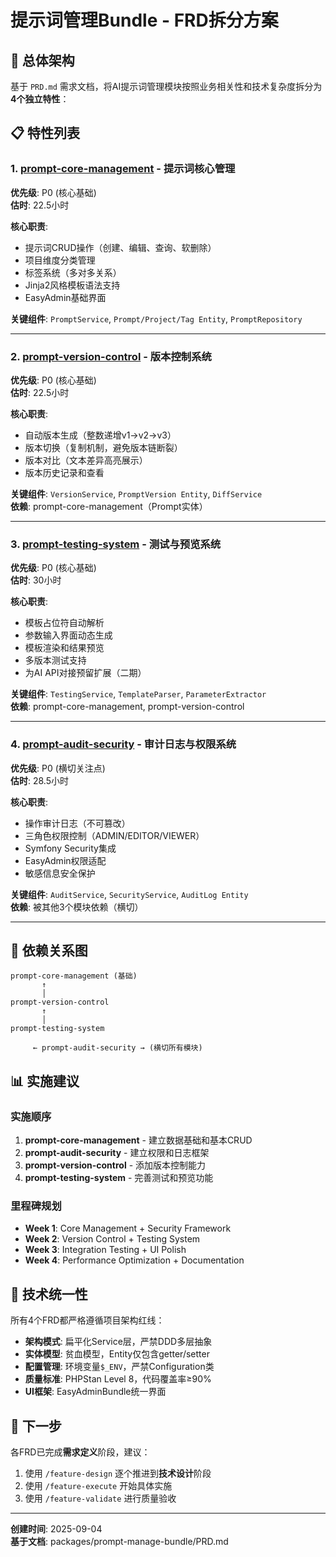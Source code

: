 # 提示词管理Bundle - FRD拆分方案

## 🎯 总体架构

基于 `PRD.md` 需求文档，将AI提示词管理模块按照业务相关性和技术复杂度拆分为**4个独立特性**：

## 📋 特性列表

### 1. [prompt-core-management](./prompt-core-management.md) - 提示词核心管理
**优先级**: P0 (核心基础)  
**估时**: 22.5小时  

**核心职责**:
- 提示词CRUD操作（创建、编辑、查询、软删除）
- 项目维度分类管理
- 标签系统（多对多关系）
- Jinja2风格模板语法支持
- EasyAdmin基础界面

**关键组件**: `PromptService`, `Prompt/Project/Tag Entity`, `PromptRepository`

---

### 2. [prompt-version-control](./prompt-version-control.md) - 版本控制系统  
**优先级**: P0 (核心基础)  
**估时**: 22.5小时  

**核心职责**:
- 自动版本生成（整数递增v1→v2→v3）
- 版本切换（复制机制，避免版本链断裂）
- 版本对比（文本差异高亮展示）
- 版本历史记录和查看

**关键组件**: `VersionService`, `PromptVersion Entity`, `DiffService`  
**依赖**: prompt-core-management（Prompt实体）

---

### 3. [prompt-testing-system](./prompt-testing-system.md) - 测试与预览系统
**优先级**: P0 (核心基础)  
**估时**: 30小时  

**核心职责**:
- 模板占位符自动解析
- 参数输入界面动态生成
- 模板渲染和结果预览
- 多版本测试支持
- 为AI API对接预留扩展（二期）

**关键组件**: `TestingService`, `TemplateParser`, `ParameterExtractor`  
**依赖**: prompt-core-management, prompt-version-control

---

### 4. [prompt-audit-security](./prompt-audit-security.md) - 审计日志与权限系统
**优先级**: P0 (横切关注点)  
**估时**: 28.5小时  

**核心职责**:
- 操作审计日志（不可篡改）
- 三角色权限控制（ADMIN/EDITOR/VIEWER）
- Symfony Security集成
- EasyAdmin权限适配
- 敏感信息安全保护

**关键组件**: `AuditService`, `SecurityService`, `AuditLog Entity`  
**依赖**: 被其他3个模块依赖（横切）

---

## 🔗 依赖关系图

```
prompt-core-management (基础)
       ↑
       │
prompt-version-control
       ↑
       │
prompt-testing-system

     ← prompt-audit-security → (横切所有模块)
```

## 📊 实施建议

### 实施顺序
1. **prompt-core-management** - 建立数据基础和基本CRUD
2. **prompt-audit-security** - 建立权限和日志框架  
3. **prompt-version-control** - 添加版本控制能力
4. **prompt-testing-system** - 完善测试和预览功能

### 里程碑规划
- **Week 1**: Core Management + Security Framework
- **Week 2**: Version Control + Testing System  
- **Week 3**: Integration Testing + UI Polish
- **Week 4**: Performance Optimization + Documentation

## 🎨 技术统一性

所有4个FRD都严格遵循项目架构红线：

- **架构模式**: 扁平化Service层，严禁DDD多层抽象
- **实体模型**: 贫血模型，Entity仅包含getter/setter
- **配置管理**: 环境变量`$_ENV`，严禁Configuration类
- **质量标准**: PHPStan Level 8，代码覆盖率≥90%
- **UI框架**: EasyAdminBundle统一界面

## 🚀 下一步

各FRD已完成**需求定义**阶段，建议：

1. 使用 `/feature-design` 逐个推进到**技术设计**阶段
2. 使用 `/feature-execute` 开始具体实施
3. 使用 `/feature-validate` 进行质量验收

---

**创建时间**: 2025-09-04  
**基于文档**: packages/prompt-manage-bundle/PRD.md